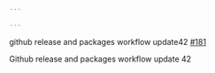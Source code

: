 ```yaml
---

---
```

    
github release and packages workflow update42 [#181](https://github.com/JantaeLeckie/monorepo-release-changesets/pull/181)
    
Github release and packages workflow update 42
